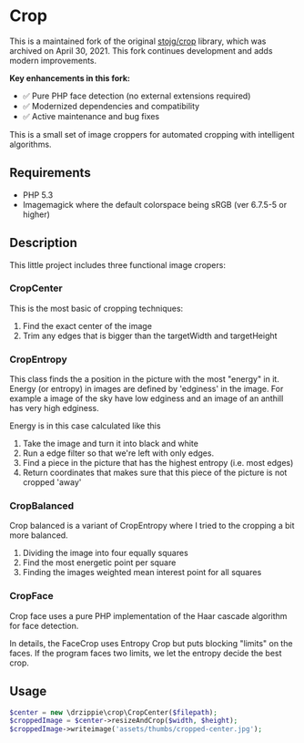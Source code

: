 # Crop

This is a maintained fork of the original [stojg/crop](https://github.com/stojg/crop) library, which was archived on April 30, 2021. This fork continues development and adds modern improvements.

**Key enhancements in this fork:**
- ✅ Pure PHP face detection (no external extensions required)
- ✅ Modernized dependencies and compatibility
- ✅ Active maintenance and bug fixes

This is a small set of image croppers for automated cropping with intelligent algorithms.

## Requirements

 - PHP 5.3
 - Imagemagick where the default colorspace being sRGB (ver 6.7.5-5 or higher)

## Description

This little project includes three functional image cropers:

### CropCenter

 This is the most basic of cropping techniques:

   1. Find the exact center of the image
   2. Trim any edges that is bigger than the targetWidth and targetHeight

### CropEntropy

This class finds the a position in the picture with the most "energy" in it. Energy (or entropy) in
images are defined by 'edginess' in the image. For example a image of the sky have low edginess and
an image of an anthill has very high edginess.

Energy is in this case calculated like this

  1. Take the image and turn it into black and white
  2. Run a edge filter so that we're left with only edges.
  3. Find a piece in the picture that has the highest entropy (i.e. most edges)
  4. Return coordinates that makes sure that this piece of the picture is not cropped 'away'

### CropBalanced

Crop balanced is a variant of CropEntropy where I tried to the cropping a bit more balanced.

  1. Dividing the image into four equally squares
  2. Find the most energetic point per square
  3. Finding the images weighted mean interest point for all squares

### CropFace

Crop face uses a pure PHP implementation of the Haar cascade algorithm for face detection.

In details, the FaceCrop uses Entropy Crop but puts blocking "limits" on the faces.
If the program faces two limits, we let the entropy decide the best crop.


## Usage
``` php
$center = new \drzippie\crop\CropCenter($filepath);
$croppedImage = $center->resizeAndCrop($width, $height);
$croppedImage->writeimage('assets/thumbs/cropped-center.jpg');
```
